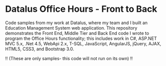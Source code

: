 # Datalus Office Hours - Front to Back
Code samples from my work at Datalus, where my team and I built an Education Management System web application. This repository demonstrates the Front End, Middle Tier and Back End code I wrote to program the Office Hours functionality; this includes work in C#, ASP.NET MVC 5.x, .Net 4.5, WebApi 2.x, T-SQL, JavaScript, AngularJS, jQuery, AJAX, HTML5, CSS3, and Bootstrap 3.0.

!! (These are only samples- this code will not run on its own) !!

